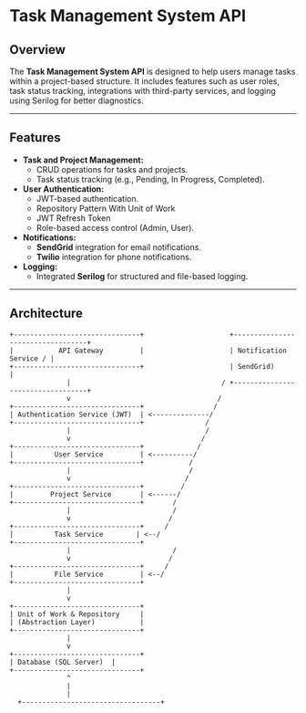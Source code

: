 # Task Management System API

## Overview
The **Task Management System API** is designed to help users manage tasks within a project-based structure. It includes features such as user roles, task status tracking, integrations with third-party services, and logging using Serilog for better diagnostics.

---

## Features
- **Task and Project Management:**
  - CRUD operations for tasks and projects.
  - Task status tracking (e.g., Pending, In Progress, Completed).
- **User Authentication:**
  - JWT-based authentication.
  - Repository Pattern With Unit of Work
  - JWT Refresh Token
  - Role-based access control (Admin, User).
- **Notifications:**
  - **SendGrid** integration for email notifications.
  - **Twilio** integration for phone notifications.
- **Logging:**
  - Integrated **Serilog** for structured and file-based logging.

---

## Architecture

```plaintext
+-------------------------------+                     +----------------------------------+
|           API Gateway         |                     | Notification Service / |
+-------------------------------+                     | SendGrid)                       |
              |                                     / +----------------------------------+
              v                                    /
+-------------------------------+                 /
| Authentication Service (JWT)  | <--------------/
+-------------------------------+               /
              |                                 /
              v                                /
+-------------------------------+             /
|          User Service         | <----------/
+-------------------------------+           /
              |                             /
              v                            /
+-------------------------------+         /
|         Project Service       | <------/
+-------------------------------+       /
              |                         /
              v                        /
+-------------------------------+     /
|          Task Service        | <--/
+-------------------------------+     
              |                         /
              v                        /
+-------------------------------+     /
|          File Service         | <--/
+-------------------------------+
              |
              v
+-------------------------------+
| Unit of Work & Repository     |
| (Abstraction Layer)           |
+-------------------------------+
              |
              v
+-------------------------------+
| Database (SQL Server)  |
+-------------------------------+
              ^
              |
              |
  +----------------------------------+


 
